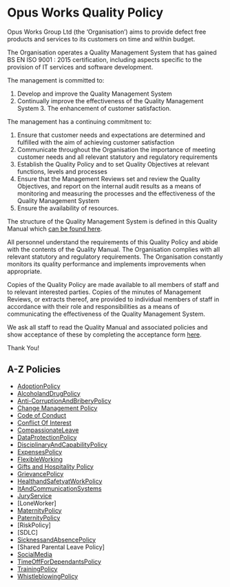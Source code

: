 # Opus Works Quality Policy

Opus Works Group Ltd (the ‘Organisation’) aims to provide defect free products and services to its customers on time and within budget. 
 
The Organisation operates a Quality Management System that has gained BS EN ISO 9001 : 2015 certification, including aspects specific to the provision of IT services and software development. 
 
The management is committed to: 
 
1.	Develop and improve the Quality Management System 
2.	Continually improve the effectiveness of the Quality Management System 3. The enhancement of customer satisfaction. 
 
The management has a continuing commitment to: 
 
1.	Ensure that customer needs and expectations are determined and fulfilled with the aim of achieving customer satisfaction 
2.	Communicate throughout the Organisation the importance of meeting customer needs and all relevant statutory and regulatory requirements 
3.	Establish the Quality Policy and to set Quality Objectives at relevant functions, levels and processes 
4.	Ensure that the Management Reviews set and review the Quality Objectives, and report on the internal audit results as a means of monitoring and measuring the processes and the effectiveness of the Quality Management System 
5.	Ensure the availability of resources. 
 
The structure of the Quality Management System is defined in this Quality Manual which [can be found here](https://drive.google.com/). 
 
All personnel understand the requirements of this Quality Policy and abide with the contents of the Quality Manual.  The Organisation complies with all relevant statutory and regulatory requirements.  The Organisation constantly monitors its quality performance and implements improvements when appropriate. 
 
Copies of the Quality Policy are made available to all members of staff and to relevant interested parties.  Copies of the minutes of Management Reviews, or extracts thereof, are provided to individual members of staff in accordance with their role and responsibilities as a means of communicating the effectiveness of the Quality Management System. 

We ask all staff to read the Quality Manual and associated policies and show acceptance of these by completing the acceptance form [here](https://docs.google.com/). 

Thank You!

## A-Z Policies ##

- [AdoptionPolicy](https://github.com/Opusworks/Policies/tree/master/AdoptionPolicy)
- [AlcoholandDrugPolicy](https://github.com/Opusworks/Policies/tree/master/AlcoholandDrugPolicy)
- [Anti-CorruptionAndBriberyPolicy](https://github.com/Opusworks/Policies/tree/master/Anti-CorruptionAndBriberyPolicy)
- [Change Management Policy](https://github.com/Opusworks/Policies/tree/master/ChangeManagement%20Policy)
- [Code of Conduct](https://github.com/Opusworks/iso9001-quality-policy/tree/master/code-of-conduct)
- [Conflict Of Interest](https://github.com/Opusworks/iso9001-quality-policy/tree/master/conflict-of-interest)
- [CompassionateLeave](https://github.com/Opusworks/Policies/tree/master/Compassionate%20Leave%20Policy)
- [DataProtectionPolicy](https://github.com/Opusworks/Policies/tree/master/DataProtectionPolicy)
- [DisciplinaryAndCapabilityPolicy](https://github.com/Opusworks/Policies/tree/master/DisciplinaryAndCapabilityPolicy)
- [ExpensesPolicy](https://github.com/Opusworks/Policies/tree/master/Expenses%20Policy)
- [FlexibleWorking](https://github.com/Opusworks/Policies/tree/master/FlexibleWorking)
- [Gifts and Hospitality Policy](https://github.com/Opusworks/Policies/tree/master/Gifts%20and%20Hospitality)
- [GrievancePolicy](https://github.com/Opusworks/Policies/tree/master/GrievancePolicy)
- [HealthandSafetyatWorkPolicy](https://github.com/Opusworks/Policies/tree/master/HealthandSafetyatWorkPolicy)
- [ItAndCommunicationSystems](https://github.com/Opusworks/Policies/tree/master/ItAndCommunicationSystems)
- [JuryService](https://github.com/Opusworks/Policies/tree/master/JuryServicePolicy)
- [LoneWorker]
- [MaternityPolicy](https://github.com/Opusworks/Policies/tree/master/MaternityPolicy)
- [PaternityPolicy](https://github.com/Opusworks/Policies/tree/master/PaternityPolicy)
- [RiskPolicy]
- [SDLC]
- [SicknessandAbsencePolicy](https://github.com/Opusworks/Policies/tree/master/SicknessandAbsencePolicy)
- [Shared Parental Leave Policy]
- [SocialMedia](https://github.com/Opusworks/Policies/tree/master/SocialMedia)
- [TimeOffForDependantsPolicy](https://github.com/Opusworks/Policies/tree/master/TimeOffForDependantsPolicy)
- [TrainingPolicy](https://github.com/Opusworks/Policies/tree/master/TrainingPolicy)
- [WhistleblowingPolicy](https://github.com/Opusworks/Policies/tree/master/WhistleblowingPolicy)
